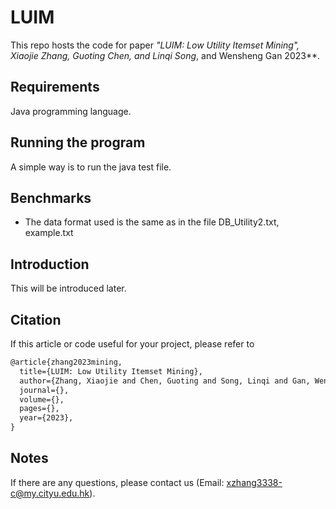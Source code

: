 # LUIM
This repo hosts the code for paper **"LUIM: Low Utility Itemset Mining", Xiaojie Zhang, Guoting Chen*, and Linqi Song*, and Wensheng Gan 2023**.

## Requirements
Java programming language.

## Running the program
A simple way is to run the java test file.

## Benchmarks
- The data format used is the same as in the file DB_Utility2.txt, example.txt

## Introduction
This will be introduced later.

## Citation
If this article or code useful for your project, please refer to
```xml
@article{zhang2023mining,
  title={LUIM: Low Utility Itemset Mining},
  author={Zhang, Xiaojie and Chen, Guoting and Song, Linqi and Gan, Wensheng},
  journal={},
  volume={},
  pages={},
  year={2023},
}
```

## Notes
If there are any questions, please contact us (Email: xzhang3338-c@my.cityu.edu.hk).
